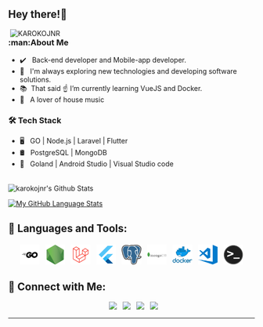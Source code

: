 <h2> Hey there!👋</h2>
<img align="right" alt="KAROKOJNR" src="https://user-images.githubusercontent.com/48678280/88862734-4903af80-d201-11ea-968b-9c939d88a37c.gif" width="500"/>

<h3> :man:About Me </h3>

- :heavy_check_mark: &nbsp; Back-end developer and Mobile-app developer.
- :microscope: &nbsp; I'm always exploring new technologies and developing software solutions.
- :books: &nbsp;That said :point_up: I’m currently learning VueJS and Docker.
- :musical_note: &nbsp; A lover of house music 

<h3>🛠 Tech Stack</h3>

- 🖥  &nbsp; GO | Node.js | Laravel | Flutter
- 🛢 &nbsp; PostgreSQL | MongoDB
- 🔧 &nbsp; Goland | Android Studio | Visual Studio code 

<br>

<img align="center" src="https://github-readme-stats.vercel.app/api?username=karokojnr&include_all_commits=true&count_private=true&show_icons=true&line_height=20&title_color=7A7ADB&icon_color=2234AE&text_color=D3D3D3&bg_color=0,000000,130F40" alt="karokojnr's Github Stats">


<!--
[![Top Langs](https://github-readme-stats.vercel.app/api/top-langs/?username=karokojnr&line_height=20&layout=compact&text_color=D3D3D3&bg_color=0,000000,130F40)](https://github.com/karokojnr/github-readme-stats)
-->
[![My GitHub Language Stats](https://github-readme-stats.vercel.app/api/top-langs/?username=karokojnr&line_height=20&layout=compact&text_color=D3D3D3&bg_color=0,000000,130F40&langs_count=7&theme=tokyonight)](https://github.com/karokojnr/github-readme-stats)


## 🧰 Languages and Tools:
<p align="center">
<img src="https://raw.githubusercontent.com/github/explore/80688e429a7d4ef2fca1e82350fe8e3517d3494d/topics/go/go.png" alt="Golang" height="40" style="vertical-align:top; margin:4px">
<img src="https://raw.githubusercontent.com/github/explore/80688e429a7d4ef2fca1e82350fe8e3517d3494d/topics/nodejs/nodejs.png" alt="Node JS" height="40" style="vertical-align:top; margin:4px">
<img src="https://raw.githubusercontent.com/github/explore/80688e429a7d4ef2fca1e82350fe8e3517d3494d/topics/laravel/laravel.png" alt="Laravel" height="40" style="vertical-align:top; margin:4px">
<img src="https://raw.githubusercontent.com/github/explore/80688e429a7d4ef2fca1e82350fe8e3517d3494d/topics/flutter/flutter.png" alt="Flutter" height="40" style="vertical-align:top; margin:4px">
<img src="https://raw.githubusercontent.com/github/explore/80688e429a7d4ef2fca1e82350fe8e3517d3494d/topics/postgresql/postgresql.png" alt="PostgreSQL" height="40" style="vertical-align:top; margin:4px">
<img src="https://raw.githubusercontent.com/github/explore/80688e429a7d4ef2fca1e82350fe8e3517d3494d/topics/mongodb/mongodb.png" alt="Mongo DB" height="40" style="vertical-align:top; margin:4px">
<img src="https://raw.githubusercontent.com/github/explore/80688e429a7d4ef2fca1e82350fe8e3517d3494d/topics/docker/docker.png" alt="Docker" height="40" style="vertical-align:top; margin:4px">
<img src="https://raw.githubusercontent.com/github/explore/80688e429a7d4ef2fca1e82350fe8e3517d3494d/topics/visual-studio-code/visual-studio-code.png" alt="VS Code" height="40" style="vertical-align:top; margin:4px">
<img src="https://raw.githubusercontent.com/github/explore/80688e429a7d4ef2fca1e82350fe8e3517d3494d/topics/terminal/terminal.png" alt="Terminal" height="40" style="vertical-align:top; margin:4px">
</p>


## :link: Connect with Me:
<p align="center">
&nbsp; <a href="https://twitter.com/karoko_jr" target="_blank" rel="noopener noreferrer"><img src="https://img.icons8.com/plasticine/100/000000/twitter.png" width="50" /></a>  
&nbsp; <a href="https://www.instagram.com/karoko_jr/" target="_blank" rel="noopener noreferrer"><img src="https://img.icons8.com/plasticine/100/000000/instagram-new.png" width="50" /></a>  
&nbsp; <a href="https://www.linkedin.com/in/karoko-jnr-716b19153/" target="_blank" rel="noopener noreferrer"><img src="https://img.icons8.com/plasticine/100/000000/linkedin.png" width="50" /></a>
&nbsp; <a href="mailto:karoko.jnr99@gmail.com" target="_blank" rel="noopener noreferrer"><img src="https://img.icons8.com/plasticine/100/000000/gmail.png"  width="50" /></a>
</p>
<hr>
